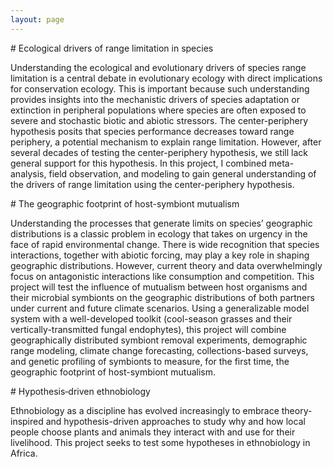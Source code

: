 ```yaml
---
layout: page
---
```






<div class="pure-u-1 copy" markdown="1">
# Ecological drivers of range limitation in species  

Understanding the ecological and evolutionary drivers of species range limitation is a central debate in evolutionary ecology with direct implications for conservation ecology. This is important because such understanding provides insights into the mechanistic drivers of species adaptation or extinction in peripheral populations where species are often exposed to severe and stochastic biotic and abiotic stressors. The center-periphery hypothesis  posits that species performance decreases toward range periphery, a potential mechanism to explain range limitation. However, after several decades of testing the center-periphery hypothesis, we still lack general support for this hypothesis. In this project, I combined meta-analysis, field observation, and modeling to gain general understanding of the drivers of range limitation using the center-periphery hypothesis.

</div>


<div class="pure-u-1 copy" markdown="1">
# The geographic footprint of host-symbiont mutualism

Understanding the processes that generate limits on species’ geographic distributions is a classic problem in ecology that takes on urgency in the face of rapid environmental change. There is wide recognition that species interactions, together with abiotic forcing, may play a key role in shaping geographic distributions. However, current theory and data overwhelmingly focus on antagonistic interactions like consumption and competition. This project will test the influence of mutualism between host organisms and their microbial symbionts on the geographic distributions of both partners under current and future climate scenarios. Using a generalizable model system with a well-developed toolkit (cool-season grasses and their vertically-transmitted fungal endophytes), this project will combine geographically distributed symbiont removal experiments, demographic range modeling, climate change forecasting, collections-based surveys, and genetic profiling of symbionts to measure, for the first time, the geographic footprint of host-symbiont mutualism.

</div>

<div class="pure-u-1 copy" markdown="1">
# Hypothesis‐driven ethnobiology

Ethnobiology as a discipline has evolved increasingly to embrace theory-inspired and hypothesis-driven approaches to study why and how local people choose plants and animals they interact with and use for their livelihood. This project  seeks to test some hypotheses in ethnobiology in Africa. 

</div>











